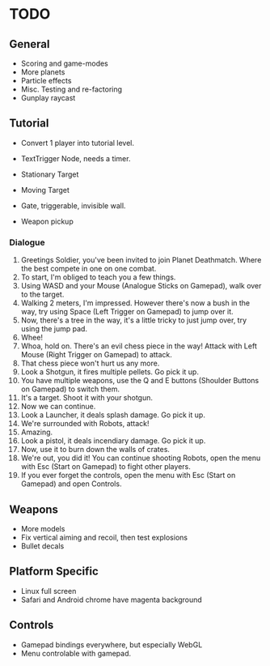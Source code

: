 TODO
====

## General

* Scoring and game-modes
* More planets
* Particle effects
* Misc. Testing and re-factoring
* Gunplay raycast

## Tutorial

* Convert 1 player into tutorial level.

* TextTrigger Node, needs a timer.
* Stationary Target
* Moving Target
* Gate, triggerable, invisible wall.
* Weapon pickup

### Dialogue
 1. Greetings Soldier, you've been invited to join Planet Deathmatch. Where the best compete in one on one combat.
 2. To start, I'm obliged to teach you a few things.
 3. Using WASD and your Mouse (Analogue Sticks on Gamepad), walk over to the target.
 4. Walking 2 meters, I'm impressed. However there's now a bush in the way, try using Space (Left Trigger on Gamepad) to jump over it.
 5. Now, there's a tree in the way, it's a little tricky to just jump over, try using the jump pad.
 6. Whee!
 7. Whoa, hold on. There's an evil chess piece in the way! Attack with Left Mouse (Right Trigger on Gamepad) to attack. 
 8. That chess piece won't hurt us any more.
 9. Look a Shotgun, it fires multiple pellets. Go pick it up. 
10. You have multiple weapons, use the Q and E buttons (Shoulder Buttons on Gamepad) to switch them.
11. It's a target. Shoot it with your shotgun.
12. Now we can continue.
13. Look a Launcher, it deals splash damage. Go pick it up.
14. We're surrounded with Robots, attack!
15. Amazing.
16. Look a pistol, it deals incendiary damage. Go pick it up.
17. Now, use it to burn down the walls of crates.
18. We're out, you did it! You can continue shooting Robots, open the menu with Esc (Start on Gamepad) to fight other players.
19. If you ever forget the controls, open the menu with Esc (Start on Gamepad) and open Controls.

## Weapons

* More models
* Fix vertical aiming and recoil, then test explosions
* Bullet decals

## Platform Specific

* Linux full screen
* Safari and Android chrome have magenta background

## Controls

* Gamepad bindings everywhere, but especially WebGL
* Menu controlable with gamepad.